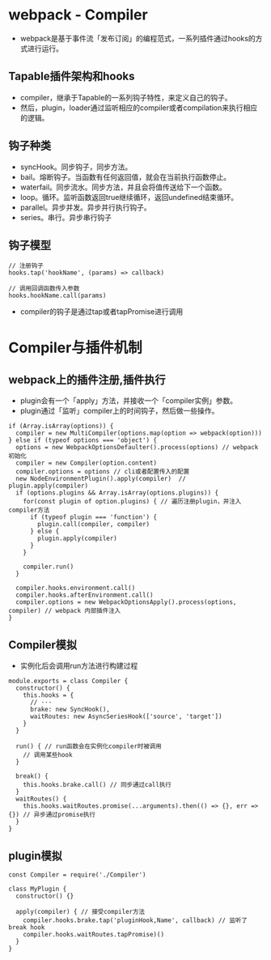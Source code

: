 # webpack - Compiler
- webpack是基于事件流「发布订阅」的编程范式，一系列插件通过hooks的方式进行运行。

## Tapable插件架构和hooks
-  compiler，继承于Tapable的一系列钩子特性，来定义自己的钩子。
- 然后，plugin，loader通过监听相应的compiler或者compilation来执行相应的逻辑。

## 钩子种类
- syncHook。同步钩子，同步方法。
- bail。熔断钩子。当函数有任何返回值，就会在当前执行函数停止。
- waterfail。同步流水。同步方法，并且会将值传送给下一个函数。
- loop。循环。监听函数返回true继续循环，返回undefined结束循环。
- parallel。异步并发。异步并行执行钩子。
- series。串行。异步串行钩子

## 钩子模型
```JS
// 注册钩子
hooks.tap('hookName', (params) => callback)

// 调用回调函数传入参数
hooks.hookName.call(params)
```
- compiler的钩子是通过tap或者tapPromise进行调用

# Compiler与插件机制

## webpack上的插件注册,插件执行
- plugin会有一个「apply」方法，并接收一个「compiler实例」参数。
- plugin通过「监听」compiler上的时间钩子，然后做一些操作。
```JS
if (Array.isArray(options)) {
  compiler = new MultiCompiler(options.map(option => webpack(option)))
} else if (typeof options === 'object') {
  options = new WebpackOptionsDefaulter().process(options) // webpack 初始化
  compiler = new Compiler(option.content)
  compiler.options = options // cli或者配置传入的配置
  new NodeEnvironmentPlugin().apply(compiler)  // plugin.apply(compiler)
  if (options.plugins && Array.isArray(options.plugins)) {
    for(const plugin of option.plugins) { // 遍历注册plugin，并注入compiler方法
      if (typeof plugin === 'function') {
        plugin.call(compiler, compiler)
      } else {
        plugin.apply(compiler)
      }
    }
    
    compiler.run()
  }

  compiler.hooks.environment.call()
  compiler.hooks.afterEnvironment.call()
  compiler.options = new WebpackOptionsApply().process(options, compiler) // webpack 内部插件注入
}
```

## Compiler模拟
- 实例化后会调用run方法进行构建过程
```JS
module.exports = class Compiler {
  constructor() {
    this.hooks = {
      // ···
      brake: new SyncHook(),
      waitRoutes: new AsyncSeriesHook(['source', 'target'])
    }
  }

  run() { // run函数会在实例化compiler时被调用
    // 调用某些hook
  }

  break() {
    this.hooks.brake.call() // 同步通过call执行
  }
  waitRoutes() {
    this.hooks.waitRoutes.promise(...arguments).then(() => {}, err => {}) // 异步通过promise执行
  }
}
```

## plugin模拟
```JS
const Compiler = require('./Compiler')

class MyPlugin {
  constructor() {}

  apply(compiler) { // 接受compiler方法
    compiler.hooks.brake.tap('pluginHook,Name', callback) // 监听了break hook
    compiler.hooks.waitRoutes.tapPromise)()
  }
}
```
